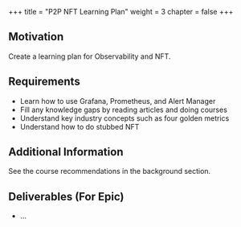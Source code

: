 +++
title = "P2P NFT Learning Plan"
weight = 3
chapter = false
+++

## Motivation

Create a learning plan for Observability and NFT. 

## Requirements

* Learn how to use Grafana, Prometheus, and Alert Manager
* Fill any knowledge gaps by reading articles and doing courses
* Understand key industry concepts such as four golden metrics
* Understand how to do stubbed NFT 

## Additional Information 

See the course recommendations in the background section.

## Deliverables (For Epic)
* ...